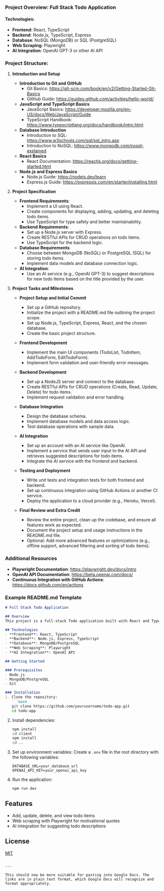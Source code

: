 ### Project Overview: Full Stack Todo Application

#### Technologies:
- **Frontend**: React, TypeScript
- **Backend**: Node.js, TypeScript, Express
- **Database**: NoSQL (MongoDB) or SQL (PostgreSQL)
- **Web Scraping**: Playwright
- **AI Integration**: OpenAI GPT-3 or other AI API

### Project Structure:

1. **Introduction and Setup**
   - **Introduction to Git and GitHub**
     - Git Basics: https://git-scm.com/book/en/v2/Getting-Started-Git-Basics
     - GitHub Guide: https://guides.github.com/activities/hello-world/
   - **JavaScript and TypeScript Basics**
     - JavaScript Basics: https://developer.mozilla.org/en-US/docs/Web/JavaScript/Guide
     - TypeScript Handbook: https://www.typescriptlang.org/docs/handbook/intro.html
   - **Database Introduction**
     - Introduction to SQL: https://www.w3schools.com/sql/sql_intro.asp
     - Introduction to NoSQL: https://www.mongodb.com/nosql-explained
   - **React Basics**
     - React Documentation: https://reactjs.org/docs/getting-started.html
   - **Node.js and Express Basics**
     - Node.js Guide: https://nodejs.dev/learn
     - Express.js Guide: https://expressjs.com/en/starter/installing.html

2. **Project Specification**
   - **Frontend Requirements**:
     - Implement a UI using React.
     - Create components for displaying, adding, updating, and deleting todo items.
     - Use TypeScript for type safety and better maintainability.
   - **Backend Requirements**:
     - Set up a Node.js server with Express.
     - Create RESTful APIs for CRUD operations on todo items.
     - Use TypeScript for the backend logic.
   - **Database Requirements**:
     - Choose between MongoDB (NoSQL) or PostgreSQL (SQL) for storing todo items.
     - Implement data models and database connection logic.
   - **AI Integration**:
     - Use an AI service (e.g., OpenAI GPT-3) to suggest descriptions for new todo items based on the title provided by the user.

3. **Project Tasks and Milestones**
   - **Project Setup and Initial Commit**
     - Set up a GitHub repository.
     - Initialize the project with a README.md file outlining the project scope.
     - Set up Node.js, TypeScript, Express, React, and the chosen database.
     - Create the basic project structure.

   - **Frontend Development**
     - Implement the main UI components (TodoList, TodoItem, AddTodoForm, EditTodoForm).
     - Implement form validation and user-friendly error messages.

   - **Backend Development**
     - Set up a NodeJS server and connect to the database.
     - Create RESTful APIs for CRUD operations (Create, Read, Update, Delete) for todo items.
     - Implement request validation and error handling.

   - **Database Integration**
     - Design the database schema.
     - Implement database models and data access logic.
     - Test database operations with sample data.

   - **AI Integration**
     - Set up an account with an AI service like OpenAI.
     - Implement a service that sends user input to the AI API and retrieves suggested descriptions for todo items.
     - Integrate the AI service with the frontend and backend.

   - **Testing and Deployment**
     - Write unit tests and integration tests for both frontend and backend.
     - Set up continuous integration using GitHub Actions or another CI service.
     - Deploy the application to a cloud provider (e.g., Heroku, Vercel).

   - **Final Review and Extra Credit**
     - Review the entire project, clean up the codebase, and ensure all features work as expected.
     - Document the project setup and usage instructions in the README.md file.
     - Optional: Add more advanced features or optimizations (e.g., offline support, advanced filtering and sorting of todo items).

### Additional Resources
- **Playwright Documentation**: https://playwright.dev/docs/intro
- **OpenAI API Documentation**: https://beta.openai.com/docs/
- **Continuous Integration with GitHub Actions**: https://docs.github.com/en/actions

### Example README.md Template

```markdown
# Full Stack Todo Application

## Overview
This project is a full-stack Todo application built with React and TypeScript on the frontend, Node.js and Express on the backend, and MongoDB or PostgreSQL for the database. The application also includes web scraping with Playwright and AI integration for suggesting todo descriptions.

## Technologies
- **Frontend**: React, TypeScript
- **Backend**: Node.js, Express, TypeScript
- **Database**: MongoDB/PostgreSQL
- **Web Scraping**: Playwright
- **AI Integration**: OpenAI API

## Getting Started

### Prerequisites
- Node.js
- MongoDB/PostgreSQL
- Git

### Installation
1. Clone the repository:
   ```bash
   git clone https://github.com/yourusername/todo-app.git
   cd todo-app
   ```

2. Install dependencies:
   ```bash
   npm install
   cd client
   npm install
   cd ..
   ```

3. Set up environment variables:
   Create a `.env` file in the root directory with the following variables:
   ```env
   DATABASE_URL=your_database_url
   OPENAI_API_KEY=your_openai_api_key
   ```

4. Run the application:
   ```bash
   npm run dev
   ```

## Features
- Add, update, delete, and view todo items
- Web scraping with Playwright for motivational quotes
- AI integration for suggesting todo descriptions

## License
[MIT](LICENSE)
```

---

This should now be more suitable for pasting into Google Docs. The links are in plain text format, which Google Docs will recognize and format appropriately.
